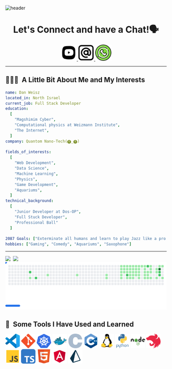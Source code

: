 ![header](https://capsule-render.vercel.app/api?type=venom&height=200&text=Weisz%20D.%20Dan&fontSize=70&color=0:8871e5,100:b678c4&stroke=b678c4&animation=blink)

<h1 align="center">
  Let's Connect and have a Chat!🗣️
</h1>

<p align="center">
<a href="https://www.youtube.com/@danweisz8917">
  <img height="50" src="./resources/youtube.svg"/>
</a>
<a href="weisz.danny@gmail.com">
  <img height="50" src="./resources/email.svg"/>
</a>
<a href="https://wa.me/972545449362?text=Wow!%20you%20are%20so%20amazing%20I%20had%20to%20say%20thank%20you%20for%20your%20existence.">
  <img height="50" src="./resources/whatsapp.svg"/>
</a>
</p>

---

<h2> 👨🏻‍💻 &nbsp;A Little Bit About Me and My Interests</h2>

```yaml
name: Dan Weisz
located_in: North Israel
current_job: Full Stack Developer
education:
  [
    "Magshimim Cyber",
    "Computational physics at Weizmann Institute",
    "The Internet",
  ]
company: Quantom Nano-Tech(⓿_⓿)

fields_of_interests:
  [
    "Web Development",
    "Data Science",
    "Machine Learning",
    "Physics",
    "Game Development",
    "Aquariums",
  ]
technical_background:
  [
    "Junior Developer at Dos-OP",
    "Full Stuck Developer",
    "Professional Ball"
  ]
  
2087 Goals: ["Exterminate all humans and learn to play Jazz like a pro."]
hobbies: ["Gaming", "Comedy", "Aquariums", "Saxophone"]
```
  
---  


<div style="display: flex; gap: 0.5rem; align-items: center;">
<picture >
  <source
    srcset="https://github-readme-stats.vercel.app/api?username=danredred&show_icons=true&theme=dark"
    media="(prefers-color-scheme: dark)"
  />
  <source
    srcset="https://github-readme-stats.vercel.app/api?username=danredred&show_icons=true"
    media="(prefers-color-scheme: light), (prefers-color-scheme: no-preference)"
  />
  <img src="https://github-readme-stats.vercel.app/api?username=danredred&show_icons=true" />
</picture>
<picture>
  <source
    srcset="https://github-readme-stats.vercel.app/api/top-langs/?username=anuraghazra&layout=compact&theme=dark&langs_count=8"
    media="(prefers-color-scheme: dark)"
  />
  <source
    srcset="https://github-readme-stats.vercel.app/api/top-langs/?username=anuraghazra&layout=compact&langs_count=8"
    media="(prefers-color-scheme: light), (prefers-color-scheme: no-preference)"
  />
  <img src="https://github-readme-stats.vercel.app/api/top-langs/?username=anuraghazra&layout=compact&langs_count=8" />
</picture>
</div>

<picture>
  <source
    media="(prefers-color-scheme: dark)"
    srcset="https://raw.githubusercontent.com/danredred/danredred/4e5db0b66978ab0348945b00a1827ad98ee57ca9/images/breakout-dark.svg"
  />
  <source
    media="(prefers-color-scheme: light)"
    srcset="https://raw.githubusercontent.com/danredred/danredred/4e5db0b66978ab0348945b00a1827ad98ee57ca9/images/breakout-light.svg"
  />
  <img alt="Breakout Game" src="https://raw.githubusercontent.com/danredred/danredred/4e5db0b66978ab0348945b00a1827ad98ee57ca9/images/breakout-light.svg" />
</picture>

<h2> 🚀 &nbsp;Some Tools I Have Used and Learned</h2>
<p align="left">
<img src="./resources/vscode.svg" alt="vscode" width="45" height="45"/>
<img src="./resources/git.svg" alt="bash" width="45" height="45"/>
<img src="./resources/kubernetes.svg" alt="php" width="45" height="45"/>
<img src="./resources/docker.svg" alt="php" width="45" height="45"/>
<img src="./resources/c.svg" alt="php" width="45" height="45"/>
<img src="./resources/c++.svg" alt="php" width="45" height="45"/>
<img src="./resources/linux.svg" alt="php" width="45" height="45"/>
<img src="./resources/python.svg" alt="php" width="45" height="45"/>
<img src="./resources/nodejs.svg" alt="php" width="45" height="45"/>
<img src="./resources/nestjs.svg" alt="php" width="45" height="45"/>
<img src="./resources/js.svg" alt="php" width="45" height="45"/>
<img src="./resources/typescript.svg" alt="php" width="45" height="45"/>
<img src="./resources/html.svg" alt="php" width="45" height="45"/>
<img src="./resources/angular.svg" alt="php" width="45" height="45"/>
<img src="./resources/prisma.svg" alt="php" width="45" height="45"/>
</p>